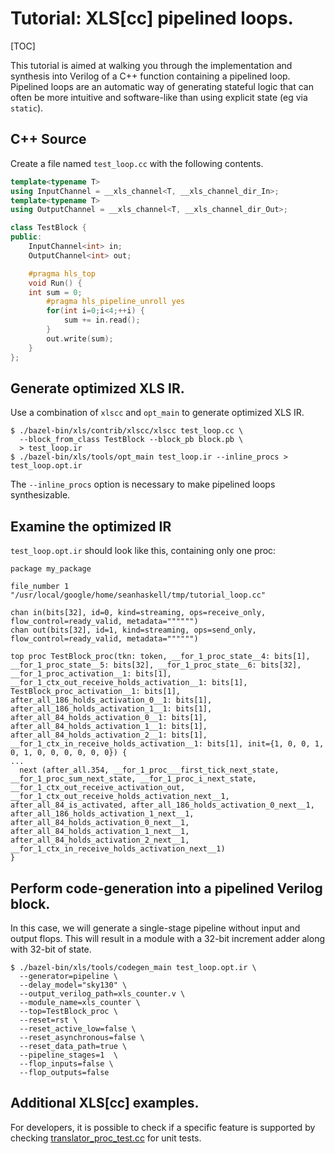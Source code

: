 # Tutorial: XLS[cc] pipelined loops.

[TOC]

This tutorial is aimed at walking you through the implementation and synthesis
into Verilog of a C++ function containing a pipelined loop. Pipelined loops are
an automatic way of generating stateful logic that can often be more intuitive
and software-like than using explicit state (eg via `static`).

## C++ Source

Create a file named `test_loop.cc` with the following contents.

```c++
template<typename T>
using InputChannel = __xls_channel<T, __xls_channel_dir_In>;
template<typename T>
using OutputChannel = __xls_channel<T, __xls_channel_dir_Out>;

class TestBlock {
public:
    InputChannel<int> in;
    OutputChannel<int> out;

    #pragma hls_top
    void Run() {
    int sum = 0;
        #pragma hls_pipeline_unroll yes
        for(int i=0;i<4;++i) {
            sum += in.read();
        }
        out.write(sum);
    }
};
```

## Generate optimized XLS IR.

Use a combination of `xlscc` and `opt_main` to generate optimized XLS IR.

```shell
$ ./bazel-bin/xls/contrib/xlscc/xlscc test_loop.cc \
  --block_from_class TestBlock --block_pb block.pb \
  > test_loop.ir
$ ./bazel-bin/xls/tools/opt_main test_loop.ir --inline_procs > test_loop.opt.ir
```

The `--inline_procs` option is necessary to make pipelined loops synthesizable.

## Examine the optimized IR

`test_loop.opt.ir` should look like this, containing only one proc:

```
package my_package

file_number 1 "/usr/local/google/home/seanhaskell/tmp/tutorial_loop.cc"

chan in(bits[32], id=0, kind=streaming, ops=receive_only, flow_control=ready_valid, metadata="""""")
chan out(bits[32], id=1, kind=streaming, ops=send_only, flow_control=ready_valid, metadata="""""")

top proc TestBlock_proc(tkn: token, __for_1_proc_state__4: bits[1], __for_1_proc_state__5: bits[32], __for_1_proc_state__6: bits[32], __for_1_proc_activation__1: bits[1], __for_1_ctx_out_receive_holds_activation__1: bits[1], TestBlock_proc_activation__1: bits[1], after_all_186_holds_activation_0__1: bits[1], after_all_186_holds_activation_1__1: bits[1], after_all_84_holds_activation_0__1: bits[1], after_all_84_holds_activation_1__1: bits[1], after_all_84_holds_activation_2__1: bits[1], __for_1_ctx_in_receive_holds_activation__1: bits[1], init={1, 0, 0, 1, 0, 1, 0, 0, 0, 0, 0, 0}) {
...
  next (after_all.354, __for_1_proc___first_tick_next_state, __for_1_proc_sum_next_state, __for_1_proc_i_next_state, __for_1_ctx_out_receive_activation_out, __for_1_ctx_out_receive_holds_activation_next__1, after_all_84_is_activated, after_all_186_holds_activation_0_next__1, after_all_186_holds_activation_1_next__1, after_all_84_holds_activation_0_next__1, after_all_84_holds_activation_1_next__1, after_all_84_holds_activation_2_next__1, __for_1_ctx_in_receive_holds_activation_next__1)
}

```

## Perform code-generation into a pipelined Verilog block.

In this case, we will generate a single-stage pipeline without input and output
flops. This will result in a module with a 32-bit increment adder along with
32-bit of state.

```shell
$ ./bazel-bin/xls/tools/codegen_main test_loop.opt.ir \
  --generator=pipeline \
  --delay_model="sky130" \
  --output_verilog_path=xls_counter.v \
  --module_name=xls_counter \
  --top=TestBlock_proc \
  --reset=rst \
  --reset_active_low=false \
  --reset_asynchronous=false \
  --reset_data_path=true \
  --pipeline_stages=1  \
  --flop_inputs=false \
  --flop_outputs=false
```

## Additional XLS[cc] examples.

For developers, it is possible to check if a specific feature is supported by
checking
[translator_proc_test.cc](https://github.com/google/xls/tree/main/xls/contrib/xlscc/translator_proc_test.cc)
for unit tests.
